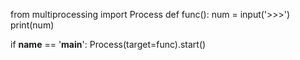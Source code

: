 from multiprocessing import Process
def func():
    num = input('>>>')
    print(num)

if __name__ == '__main__':
    Process(target=func).start()